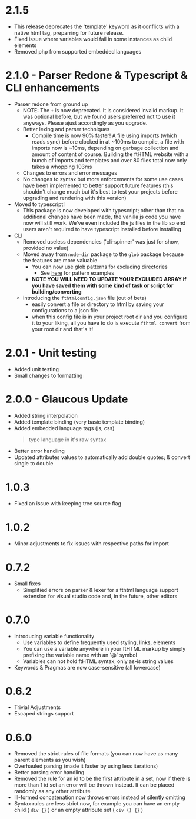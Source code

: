 # 2.1.5
  - This release deprecates the 'template' keyword as it conflicts with a native html tag, preparring for future release.
  - Fixed issue where variables would fail in some instances as child elements
  - Removed php from supported embedded languages

# 2.1.0 - Parser Redone & Typescript & CLI enhancements
  - Parser redone from ground up
    - NOTE: The `+` is now deprecated. It is considered invalid markup. It was optional before, but we found users preferred not to use it anyways. Please ajust accordingly as you upgrade.
    - Better lexing and parser techniques
        - Compile time is now 90% faster! A file using imports (which reads sync) before clocked in at ~100ms to compile, a file with imports now is ~10ms, depending on garbage collection and amount of content of course. Building the ftHTML website with a bunch of imports and templates and over 80 files total now only takes a whopping 103ms
    - Changes to errors and error messages
    - No changes to syntax but more enforcements for some use cases have been implemented to better support future features (this shouldn't change much but it's best to test your projects before upgrading and rendering with this version)
  - Moved to typescript!
    - This package is now developed with typescript; other than that no additional changes have been made, the vanilla js code you have now will still work. We've even included the js files in the lib so end users aren't required to have typescript installed before installing
  - CLI
    - Removed useless dependencies ('cli-spinner' was just for show, provided no value)
    - Moved away from `node-dir` package to the `glob` package because the features are more valuable
        - You can now use glob patterns for excluding directories
          - See [here](https://www.npmjs.com/package/glob#glob-primer) for pattern examples
        - **NOTE YOU WILL NEED TO UPDATE YOUR EXCLUDED ARRAY if you have saved them with some kind of task or script for building/converting**
    - introducing the `fthtmlconfig.json` file (out of beta)
      - easily convert a file or directory to html by saving your configurations to a json file
      - when this config file is in your project root dir and you configure it to your liking, all you have to do is execute `fthtml convert` from your root dir and that's it!

# 2.0.1 - Unit testing
  - Added unit testing
  - Small changes to formatting

# 2.0.0 - Glaucous Update
  - Added string interpolation
  - Added template binding (very basic template binding)
  - Added embedded language tags (js, css)
      > type language in it's raw syntax
  - Better error handling
  - Updated attributes values to automatically add double quotes; & convert single to double

# 1.0.3
  - Fixed an issue with keeping tree source flag

# 1.0.2
  - Minor adjustments to fix issues with respective paths for import

# 0.7.2
- Small fixes
  - Simplified errors on parser & lexer for a fthtml language support extension for visual studio code and, in the future, other editors

# 0.7.0

- Introducing variable functionality
  - Use variables to define frequently used styling, links, elements
  - You can use a variable anywhere in your ftHTML markup by simply prefixing the variable name with an '@' symbol
  - Variables can not hold ftHTML syntax, only as-is string values
- Keywords & Pragmas are now case-sensitive (all lowercase)

# 0.6.2

- Trivial Adjustments
- Escaped strings support

# 0.6.0

- Removed the strict rules of file formats (you can now have as many parent elements as you wish)
- Overhauled parsing (made it faster by using less iterations)
- Better parsing error handling
- Removed the rule for an id to be the first attribute in a set, now if there is more than 1 id set an error will be thrown instead. It can be placed randomly as any other attribute
- Ill-formed concatenation now throws errors instead of silently omitting
- Syntax rules are less strict now, for example you can have an empty child ( `div {}` ) or an empty attribute set ( `div () {}` )
